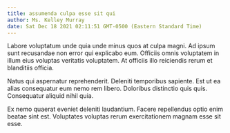 ```yaml
---
title: assumenda culpa esse sit qui
author: Ms. Kelley Murray
date: Sat Dec 18 2021 02:11:51 GMT-0500 (Eastern Standard Time)
---
```

Labore voluptatum unde quia unde minus quos at culpa magni. Ad ipsum sunt recusandae non error qui explicabo eum. Officiis omnis voluptatem in illum eius voluptas veritatis voluptatem. At officiis illo reiciendis rerum et blanditiis officia.

 Natus qui aspernatur reprehenderit. Deleniti temporibus sapiente. Est ut ea alias consequatur eum nemo rem libero. Doloribus distinctio quis quis. Consequatur aliquid nihil quia.

 Ex nemo quaerat eveniet deleniti laudantium. Facere repellendus optio enim beatae sint est. Voluptates voluptas rerum exercitationem magnam esse sit esse.